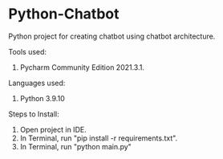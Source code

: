 # Python-Chatbot
Python project for creating chatbot using chatbot architecture.

Tools used:
1. Pycharm Community Edition 2021.3.1.

Languages used:
1. Python 3.9.10

Steps to Install:
1. Open project in IDE.
2. In Terminal, run "pip install -r requirements.txt".
3. In Terminal, run "python main.py"
